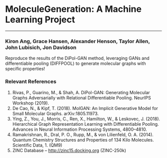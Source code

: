 # MoleculeGeneration: A Machine Learning Project
---
### Kiron Ang, Grace Hansen, Alexander Henson, Taylor Allen, John Lubisich, Jon Davidson

Reproduce the results of the DiPol-GAN method, leveraging GANs and differentiable pooling (DIFFPOOL) to generate molecular graphs with specific properties!

### Relevant References
1. Rivas, P., Guarino, M., & Shah, A. DiPol-GAN: Generating Molecular Graphs Adversarially with Relational Differentiable Pooling. NeurIPS Workshop (2019).
2. De Cao, N., & Kipf, T. (2018). MolGAN: An Implicit Generative Model for Small Molecular Graphs. arXiv:1805.11973.
3. Ying, Z., You, J., Morris, C., Ren, X., Hamilton, W., & Leskovec, J. (2018). Hierarchical Graph Representation Learning with Differentiable Pooling. Advances in Neural Information Processing Systems, 4800–4810.
4. Ramakrishnan, R., Dral, P. O., Rupp, M., & von Lilienfeld, O. A. (2014). Quantum Chemistry Structures and Properties of 134 Kilo Molecules. Scientific Data, 1. (QM9)
5. ZINC Database – http://zinc15.docking.org (ZINC-250k)
